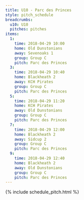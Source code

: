 ```yaml
---
title: U10 - Parc des Princes
style: pitch_schedule
breadcrumbs:
  u10: U10
  pitches: pitches
items:
  1:
    time: 2018-04-29 10:00
    home: Old Dunstonians
    away: Sevenoaks 1
    group: Group C
    pitch: Parc des Princes
  3:
    time: 2018-04-29 10:40
    home: Blackheath 2
    away: KCH Pirates
    group: Group C
    pitch: Parc des Princes
  5:
    time: 2018-04-29 11:20
    home: KCH Pirates
    away: Old Dunstonians
    group: Group C
    pitch: Parc des Princes
  7:
    time: 2018-04-29 12:00
    home: Blackheath 2
    away: Sidcup 2
    group: Group C
    pitch: Parc des Princes
  9:
    time: 2018-04-29 12:40
    home: Blackheath 2
    away: Old Dunstonians
    group: Group C
    pitch: Parc des Princes
---
```


{% include schedule_pitch.html %}
